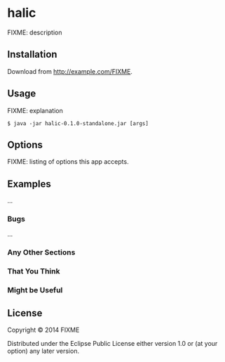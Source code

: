 # halic

FIXME: description

## Installation

Download from http://example.com/FIXME.

## Usage

FIXME: explanation

    $ java -jar halic-0.1.0-standalone.jar [args]

## Options

FIXME: listing of options this app accepts.

## Examples

...

### Bugs

...

### Any Other Sections
### That You Think
### Might be Useful

## License

Copyright © 2014 FIXME

Distributed under the Eclipse Public License either version 1.0 or (at
your option) any later version.
